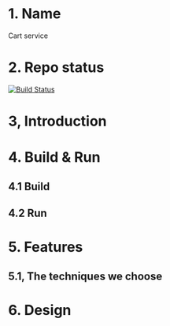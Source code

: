 # 1. Name
Cart service

# 2. Repo status
[![Build Status](https://travis-ci.org/reactivesw/cart.svg?branch=master)](https://travis-ci.org/reactivesw/cart)

# 3, Introduction

# 4. Build & Run
## 4.1 Build

## 4.2 Run



# 5. Features

## 5.1, The techniques we choose

# 6. Design